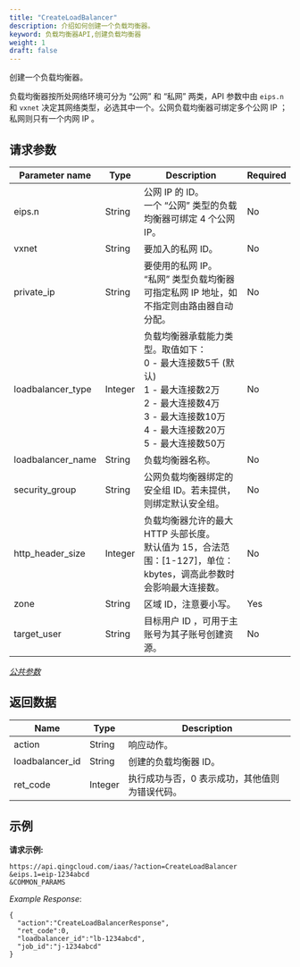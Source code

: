 ```yaml
---
title: "CreateLoadBalancer"
description: 介绍如何创建一个负载均衡器。 
keyword: 负载均衡器API,创建负载均衡器
weight: 1 
draft: false
---
```


创建一个负载均衡器。 

负载均衡器按所处网络环境可分为 “公网” 和 “私网” 两类，API 参数中由 `eips.n` 和 `vxnet` 决定其网络类型，必选其中一个。公网负载均衡器可绑定多个公网 IP ；私网则只有一个内网 IP 。

## 请求参数

| Parameter name | Type | Description | Required |
| --- | --- | --- | --- |
| eips.n | String | 公网 IP 的 ID。<br/>一个 “公网” 类型的负载均衡器可绑定 4 个公网 IP。 | No |
| vxnet | String | 要加入的私网 ID。 | No |
| private_ip | String | 要使用的私网 IP。<br/> “私网” 类型负载均衡器可指定私网 IP 地址，如不指定则由路由器自动分配。 | No |
| loadbalancer_type | Integer | 负载均衡器承载能力类型。取值如下：<br/> 0 - 最大连接数5千 (默认)<br/> 1 - 最大连接数2万<br/> 2 - 最大连接数4万<br/> 3 - 最大连接数10万<br/> 4 - 最大连接数20万<br/> 5 - 最大连接数50万 | No |
| loadbalancer_name | String | 负载均衡器名称。 | No |
| security_group | String | 公网负载均衡器绑定的安全组 ID。若未提供，则绑定默认安全组。 | No |
| http_header_size | Integer | 负载均衡器允许的最大 HTTP 头部长度。<br/>默认值为 15，合法范围：[1-127]，单位：kbytes，调高此参数时会影响最大连接数。 | No |
| zone | String | 区域 ID，注意要小写。 | Yes |
| target_user | String | 目标用户 ID ，可用于主账号为其子账号创建资源。 | No |

[_公共参数_](../../../parameters/)

## 返回数据

| Name | Type | Description |
| --- | --- | --- |
| action | String | 响应动作。 |
| loadbalancer_id | String | 创建的负载均衡器 ID。 |
| ret_code | Integer | 执行成功与否，0 表示成功，其他值则为错误代码。 |

## 示例

**请求示例:**

```
https://api.qingcloud.com/iaas/?action=CreateLoadBalancer
&eips.1=eip-1234abcd
&COMMON_PARAMS
```

_Example Response_:

```
{
  "action":"CreateLoadBalancerResponse",
  "ret_code":0,
  "loadbalancer_id":"lb-1234abcd",
  "job_id":"j-1234abcd"
}
```
